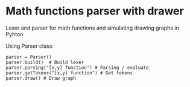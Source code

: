# Math functions parser with drawer
Lexer and parser for math functions and simulating drawing graphs in Pyhton

Using Parser class:
```
parser = Parser()
parser.build()  # Build lexer
parser.parsing("[x,y] function") # Parsing / evaluate
parser.getTokens("[x,y] function") # Get tokens
parser.draw() # Draw graph
```

